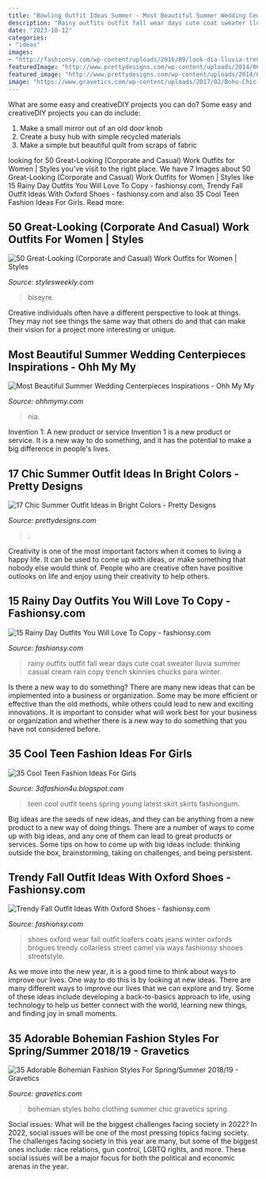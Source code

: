 ```yaml
---
title: "Bowling Outfit Ideas Summer - Most Beautiful Summer Wedding Centerpieces Inspirations"
description: "Rainy outfits outfit fall wear days cute coat sweater lluvia summer casual cream rain copy trench skinnies chucks para winter"
date: "2023-10-12"
categories:
- "ideas"
images:
- "http://fashionsy.com/wp-content/uploads/2016/09/look-dia-lluvia-trench-zapatillas-vaqueros-bolso-ante-blog-moda-leon-littleblackcoconut-8-630x945.png"
featuredImage: "http://www.prettydesigns.com/wp-content/uploads/2014/06/Bright-Colored-Outfit-for-Summer.jpg"
featured_image: "http://www.prettydesigns.com/wp-content/uploads/2014/06/Bright-Colored-Outfit-for-Summer.jpg"
image: "https://www.gravetics.com/wp-content/uploads/2017/02/Boho-Chic-Bohemian-Style-Clothing-Dresses5.jpg"
---
```



What are some easy and creativeDIY projects you can do?
Some easy and creativeDIY projects you can do include:
1. Make a small mirror out of an old door knob
2. Create a busy hub with simple recycled materials
3. Make a simple but beautiful quilt from scraps of fabric

	

		
looking for 50 Great-Looking (Corporate and Casual) Work Outfits for Women | Styles you've visit to the right place. We have 7 Images about 50 Great-Looking (Corporate and Casual) Work Outfits for Women | Styles like 15 Rainy Day Outfits You Will Love To Copy - fashionsy.com, Trendy Fall Outfit Ideas With Oxford Shoes - fashionsy.com and also 35 Cool Teen Fashion Ideas For Girls. Read more:
		
    
## 50 Great-Looking (Corporate And Casual) Work Outfits For Women | Styles

<img loading=lazy src="http://stylesweekly.com/wp-content/uploads/2018/01/50-great-looking-corporate-and-casual-work-outfits-for-women-3.jpg" onerror="this.onerror=null;this.src='https://tse3.mm.bing.net/th?id=OIP.GWUu0sQfYy2UbHbc6T_5bAHaM_&amp;pid=15.1';" alt="50 Great-Looking (Corporate and Casual) Work Outfits for Women | Styles">

_Source: stylesweekly.com_

>biseyre. 

	

Creative individuals often have a different perspective to look at things. They may not see things the same way that others do and that can make their vision for a project more interesting or unique.

    
## Most Beautiful Summer Wedding Centerpieces Inspirations - Ohh My My

<img loading=lazy src="http://ohhmymy.com/wp-content/uploads/2016/05/Marvelous-Summer-Wedding-Centerpieces.jpg" onerror="this.onerror=null;this.src='https://tse3.mm.bing.net/th?id=OIP.SERZqPI3ZY3iJhtE6Hkp8QHaLw&amp;pid=15.1';" alt="Most Beautiful Summer Wedding Centerpieces Inspirations - Ohh My My">

_Source: ohhmymy.com_

>nia. 

	

Invention 1: A new product or service
Invention 1 is a new product or service. It is a new way to do something, and it has the potential to make a big difference in people's lives.

    
## 17 Chic Summer Outfit Ideas In Bright Colors - Pretty Designs

<img loading=lazy src="http://www.prettydesigns.com/wp-content/uploads/2014/06/Bright-Colored-Outfit-for-Summer.jpg" onerror="this.onerror=null;this.src='https://tse1.mm.bing.net/th?id=OIP.ygbF_YNNL1suyJLkziTnSgHaK3&amp;pid=15.1';" alt="17 Chic Summer Outfit Ideas in Bright Colors - Pretty Designs">

_Source: prettydesigns.com_

>. 

	

Creativity is one of the most important factors when it comes to living a happy life. It can be used to come up with ideas, or make something that nobody else would think of. People who are creative often have positive outlooks on life and enjoy using their creativity to help others.

    
## 15 Rainy Day Outfits You Will Love To Copy - Fashionsy.com

<img loading=lazy src="http://fashionsy.com/wp-content/uploads/2016/09/look-dia-lluvia-trench-zapatillas-vaqueros-bolso-ante-blog-moda-leon-littleblackcoconut-8-630x945.png" onerror="this.onerror=null;this.src='https://tse1.mm.bing.net/th?id=OIP.RlK-Xros7L39dFqbYd1gUgDIEs&amp;pid=15.1';" alt="15 Rainy Day Outfits You Will Love To Copy - fashionsy.com">

_Source: fashionsy.com_

>rainy outfits outfit fall wear days cute coat sweater lluvia summer casual cream rain copy trench skinnies chucks para winter. 

	

Is there a new way to do something?
There are many new ideas that can be implemented into a business or organization. Some may be more efficient or effective than the old methods, while others could lead to new and exciting innovations. It is important to consider what will work best for your business or organization and whether there is a new way to do something that you have not considered before.

    
## 35 Cool Teen Fashion Ideas For Girls

<img loading=lazy src="https://2.bp.blogspot.com/-1cBu3itDhFs/VQ1S_9JZkHI/AAAAAAAAHlU/RMQD4RXHiu8/s1600/Cool-teen-fashion-Ideas-For-Girls-34.jpg" onerror="this.onerror=null;this.src='https://tse2.mm.bing.net/th?id=OIP.ecG5iwFVfaPfKPK2Sx5dVQHaK3&amp;pid=15.1';" alt="35 Cool Teen Fashion Ideas For Girls">

_Source: 3dfashion4u.blogspot.com_

>teen cool outfit teens spring young latest skirt skirts fashiongum. 

	

Big ideas are the seeds of new ideas, and they can be anything from a new product to a new way of doing things. There are a number of ways to come up with big ideas, and any one of them can lead to great products or services. Some tips on how to come up with big ideas include: thinking outside the box, brainstorming, taking on challenges, and being persistent.

    
## Trendy Fall Outfit Ideas With Oxford Shoes - Fashionsy.com

<img loading=lazy src="http://fashionsy.com/wp-content/uploads/2014/09/tumblr_mjji92oviQ1qfrtudo1_1280-630x945.jpg" onerror="this.onerror=null;this.src='https://tse1.mm.bing.net/th?id=OIP._Pqe73CF7zvyW_jzV-GszQHaLH&amp;pid=15.1';" alt="Trendy Fall Outfit Ideas With Oxford Shoes - fashionsy.com">

_Source: fashionsy.com_

>shoes oxford wear fall outfit loafers coats jeans winter oxfords brogues trendy collarless street camel via ways fashionsy shooes streetstyle. 

	

As we move into the new year, it is a good time to think about ways to improve our lives. One way to do this is by looking at new ideas. There are many different ways to improve our lives that we can explore and try. Some of these ideas include developing a back-to-basics approach to life, using technology to help us better connect with the world, learning new things, and finding joy in small moments.

    
## 35 Adorable Bohemian Fashion Styles For Spring/Summer 2018/19 - Gravetics

<img loading=lazy src="https://www.gravetics.com/wp-content/uploads/2017/02/Boho-Chic-Bohemian-Style-Clothing-Dresses5.jpg" onerror="this.onerror=null;this.src='https://tse1.mm.bing.net/th?id=OIP.ECwiZa0tNePnrIAQXA8E3gHaL2&amp;pid=15.1';" alt="35 Adorable Bohemian Fashion Styles For Spring/Summer 2018/19 - Gravetics">

_Source: gravetics.com_

>bohemian styles boho clothing summer chic gravetics spring. 

	

Social issues: What will be the biggest challenges facing society in 2022?
In 2022, social issues will be one of the most pressing topics facing society. The challenges facing society in this year are many, but some of the biggest ones include: race relations, gun control, LGBTQ rights, and more. These social issues will be a major focus for both the political and economic arenas in the year.

